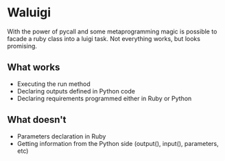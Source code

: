 # Waluigi

With the power of pycall and some metaprogramming magic is possible to facade a ruby class into a luigi task. Not everything works, but looks promising.

## What works

- Executing the run method
- Declaring outputs defined in Python code
- Declaring requirements programmed either in Ruby or Python

## What doesn't

- Parameters declaration in Ruby
- Getting information from the Python side (output(), input(), parameters, etc)